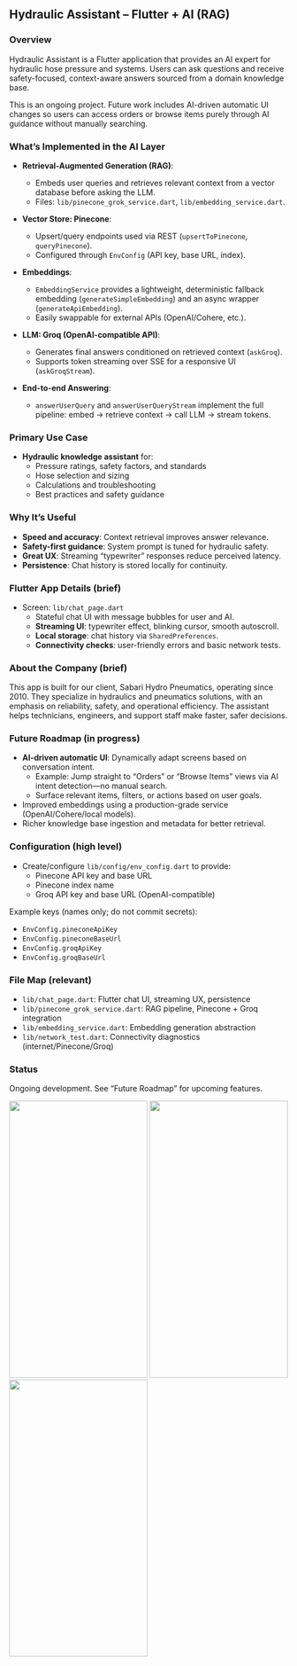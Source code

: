 ## Hydraulic Assistant – Flutter + AI (RAG)

### Overview
Hydraulic Assistant is a Flutter application that provides an AI expert for hydraulic hose pressure and systems. Users can ask questions and receive safety-focused, context-aware answers sourced from a domain knowledge base.

This is an ongoing project. Future work includes AI-driven automatic UI changes so users can access orders or browse items purely through AI guidance without manually searching.

### What’s Implemented in the AI Layer
- **Retrieval-Augmented Generation (RAG)**:
  - Embeds user queries and retrieves relevant context from a vector database before asking the LLM.
  - Files: `lib/pinecone_grok_service.dart`, `lib/embedding_service.dart`.

- **Vector Store: Pinecone**:
  - Upsert/query endpoints used via REST (`upsertToPinecone`, `queryPinecone`).
  - Configured through `EnvConfig` (API key, base URL, index).

- **Embeddings**:
  - `EmbeddingService` provides a lightweight, deterministic fallback embedding (`generateSimpleEmbedding`) and an async wrapper (`generateApiEmbedding`).
  - Easily swappable for external APIs (OpenAI/Cohere, etc.).

- **LLM: Groq (OpenAI-compatible API)**:
  - Generates final answers conditioned on retrieved context (`askGroq`).
  - Supports token streaming over SSE for a responsive UI (`askGroqStream`).

- **End-to-end Answering**:
  - `answerUserQuery` and `answerUserQueryStream` implement the full pipeline: embed → retrieve context → call LLM → stream tokens.

### Primary Use Case
- **Hydraulic knowledge assistant** for:
  - Pressure ratings, safety factors, and standards
  - Hose selection and sizing
  - Calculations and troubleshooting
  - Best practices and safety guidance

### Why It’s Useful
- **Speed and accuracy**: Context retrieval improves answer relevance.
- **Safety-first guidance**: System prompt is tuned for hydraulic safety.
- **Great UX**: Streaming “typewriter” responses reduce perceived latency.
- **Persistence**: Chat history is stored locally for continuity.

### Flutter App Details (brief)
- Screen: `lib/chat_page.dart`
  - Stateful chat UI with message bubbles for user and AI.
  - **Streaming UI**: typewriter effect, blinking cursor, smooth autoscroll.
  - **Local storage**: chat history via `SharedPreferences`.
  - **Connectivity checks**: user-friendly errors and basic network tests.

### About the Company (brief)
This app is built for our client, Sabari Hydro Pneumatics, operating since 2010. They specialize in hydraulics and pneumatics solutions, with an emphasis on reliability, safety, and operational efficiency. The assistant helps technicians, engineers, and support staff make faster, safer decisions.

### Future Roadmap (in progress)
- **AI-driven automatic UI**: Dynamically adapt screens based on conversation intent.
  - Example: Jump straight to “Orders” or “Browse Items” views via AI intent detection—no manual search.
  - Surface relevant items, filters, or actions based on user goals.
- Improved embeddings using a production-grade service (OpenAI/Cohere/local models).
- Richer knowledge base ingestion and metadata for better retrieval.

### Configuration (high level)
- Create/configure `lib/config/env_config.dart` to provide:
  - Pinecone API key and base URL
  - Pinecone index name
  - Groq API key and base URL (OpenAI-compatible)

Example keys (names only; do not commit secrets):
- `EnvConfig.pineconeApiKey`
- `EnvConfig.pineconeBaseUrl`
- `EnvConfig.groqApiKey`
- `EnvConfig.groqBaseUrl`

### File Map (relevant)
- `lib/chat_page.dart`: Flutter chat UI, streaming UX, persistence
- `lib/pinecone_grok_service.dart`: RAG pipeline, Pinecone + Groq integration
- `lib/embedding_service.dart`: Embedding generation abstraction
- `lib/network_test.dart`: Connectivity diagnostics (internet/Pinecone/Groq)

### Status
Ongoing development. See “Future Roadmap” for upcoming features.



<img src="https://github.com/user-attachments/assets/7bdbe6a3-1cfd-462f-8b58-bfa7a5367942" width="250" height="500" />

<img src="https://github.com/user-attachments/assets/a21fd2f6-142c-44d0-99ce-3462b32e1ba3" width="250" height="500" />

<img src="https://github.com/user-attachments/assets/1e93f91e-0ad7-4a21-9374-9404d6d319df" width="250" height="500" />